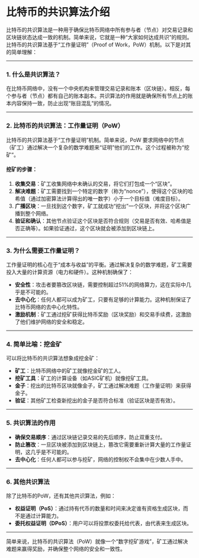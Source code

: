 # 比特币的共识算法介绍

比特币的共识算法是一种用于确保比特币网络中所有参与者（节点）对交易记录和区块链状态达成一致的机制。简单来说，它就是一种“大家如何达成共识”的规则。比特币的共识算法基于“工作量证明”（Proof of Work，PoW）机制。以下是对其的简单理解：

---

### 1. **什么是共识算法？**
在比特币网络中，没有一个中央机构来管理交易记录和账本（区块链）。相反，每个参与者（节点）都有自己的账本副本。共识算法的作用就是确保所有节点上的账本内容保持一致，防止出现“账目混乱”的情况。

---

### 2. **比特币的共识算法：工作量证明（PoW）**
比特币的共识算法基于“工作量证明”机制。简单来说，PoW 要求网络中的节点（矿工）通过解决一个复杂的数学难题来“证明”他们的工作。这个过程被称为“挖矿”。

#### **挖矿的步骤：**
1. **收集交易**：矿工收集网络中未确认的交易，将它们打包成一个“区块”。
2. **解决难题**：矿工需要找到一个特定的数字（称为“nonce”），使得这个区块的哈希值（通过加密算法计算得出的唯一数字）小于一个目标值（难度目标）。
3. **广播区块**：一旦找到这个数字，矿工就成功“挖出”一个区块，并将这个区块广播到整个网络。
4. **验证和确认**：其他节点验证这个区块是否符合规则（交易是否有效、哈希值是否正确等）。如果验证通过，这个区块就会被添加到区块链上。

---

### 3. **为什么需要工作量证明？**
工作量证明的核心在于“成本与收益”的平衡。通过解决复杂的数学难题，矿工需要投入大量的计算资源（电力和硬件）。这种机制确保了：
- **安全性**：攻击者要篡改区块链，需要控制超过51%的网络算力，这在实际中几乎是不可能的。
- **去中心化**：任何人都可以成为矿工，只要有足够的计算能力。这种机制保证了比特币网络的去中心化特性。
- **激励机制**：矿工通过挖矿获得比特币奖励（区块奖励）和交易手续费，这激励了他们维护网络的安全和稳定。

---

### 4. **简单比喻：挖金矿**
可以将比特币的共识算法想象成挖金矿：
- **矿工**：比特币网络中的矿工就像挖金矿的工人。
- **挖矿工具**：矿工的计算设备（如ASIC矿机）就像挖矿工具。
- **金子**：挖出的比特币区块就像金子，矿工通过解决难题（工作量证明）来获得金子。
- **验证**：其他矿工检查新挖出的金子是否符合标准（验证区块是否有效）。

---

### 5. **共识算法的作用**
- **确保交易顺序**：通过区块链记录交易的先后顺序，防止双重支付。
- **防止篡改**：一旦区块被添加到区块链上，篡改它需要重新计算大量的工作量证明，这几乎是不可能的。
- **去中心化**：任何人都可以参与挖矿，网络的控制权不会集中在少数人手中。

---

### 6. **其他共识算法**
除了比特币的PoW，还有其他共识算法，例如：
- **权益证明（PoS）**：通过持有代币的数量和时间来决定谁有资格生成区块，而不是通过计算能力。
- **委托权益证明（DPoS）**：用户可以将投票权委托给代表，由代表来生成区块。

---

简单来说，比特币的共识算法（PoW）就像一个“数字挖矿游戏”，矿工通过解决难题来赢得奖励，并确保整个网络的安全和一致性。